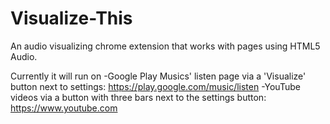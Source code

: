 # Visualize-This
An audio visualizing chrome extension that works with pages using HTML5 Audio.

Currently it will run on
-Google Play Musics' listen page via a 'Visualize' button next to settings: https://play.google.com/music/listen
-YouTube videos via a button with three bars next to the settings button: https://www.youtube.com
